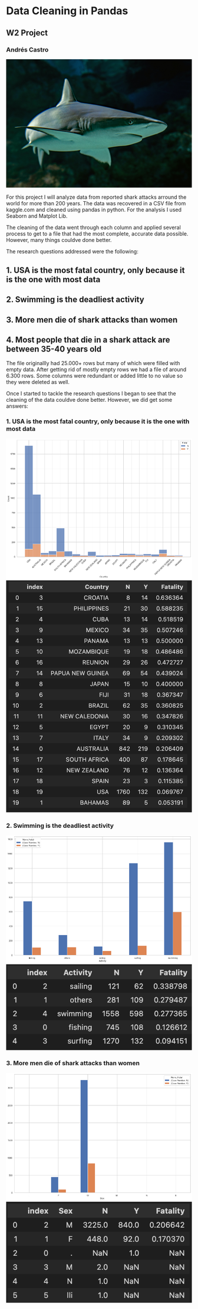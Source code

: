 

# Data Cleaning in Pandas
## W2 Project

### Andrés Castro
![Alt text](images/1.jpg)

For this project I will analyze data from reported shark attacks arround the world for more than 200 years. The data was recovered in a CSV file from kaggle.com and cleaned using pandas in python. For the analysis I used Seaborn and Matplot Lib.

The cleaning of the data went through each column and applied several process to get to a file that had the most complete, accurate data possible. However, many things couldve done better.

The research questions addressed were the following:
## 1. USA is the most fatal country, only because it is the one with most data
## 2. Swimming is the deadliest activity
## 3. More men die of shark attacks than women
## 4. Most people that die in a shark attack are between 35-40 years old

The file originallly had 25.000+ rows but many of which were filled with empty data. After getting rid of mostly empty rows we had a file of around 6.300 rows. Some columns were redundant or added little to no value so they were deleted as well.

Once I started to tackle the research questions I began to see that the cleaning of the data couldve done better. However, we did get some answers:

### 1. USA is the most fatal country, only because it is the one with most data
![Alt text](images/g1.png)
![Alt text](images/T1.png)


### 2. Swimming is the deadliest activity
![Alt text](images/g2.png)
![Alt text](images/t2.png)


### 3. More men die of shark attacks than women
![Alt text](images/g3.png)
![Alt text](images/t3.png)